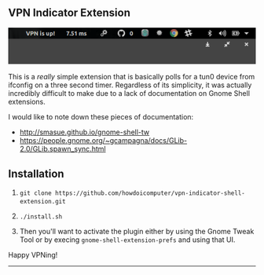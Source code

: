 ## VPN Indicator Extension

![alt tag](demo.png)

This is a *really* simple extension that is basically polls for a tun0 device from ifconfig on a three second timer. Regardless of its simplicity, it was actually incredibly difficult to make due to a lack of documentation on Gnome Shell extensions.

I would like to note down these pieces of documentation:

* http://smasue.github.io/gnome-shell-tw
* https://people.gnome.org/~gcampagna/docs/GLib-2.0/GLib.spawn_sync.html

## Installation

1. `git clone https://github.com/howdoicomputer/vpn-indicator-shell-extension.git`
2. `./install.sh`

3. Then you'll want to activate the plugin either by using the Gnome Tweak Tool or by execing `gnome-shell-extension-prefs` and using that UI.

Happy VPNing!

---
